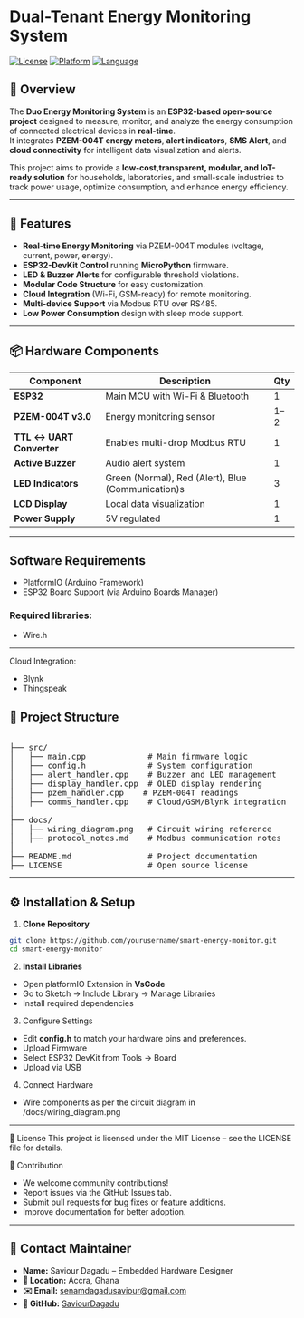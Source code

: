 # Dual-Tenant Energy Monitoring System

[![License](https://img.shields.io/badge/license-MIT-blue.svg)](LICENSE)
[![Platform](https://img.shields.io/badge/platform-PlatformIO-orange.svg)](#)
[![Language](https://img.shields.io/badge/language-C/C++-green.svg)](#)

## 📌 Overview
The **Duo Energy Monitoring System** is an **ESP32-based open-source project** designed to measure, monitor, and analyze the energy consumption of connected electrical devices in **real-time**.  
It integrates **PZEM-004T energy meters**, **alert indicators**, **SMS Alert**, and **cloud connectivity** for intelligent data visualization and alerts.

This project aims to provide a **low-cost,transparent, modular, and IoT-ready solution** for households, laboratories, and small-scale industries to track power usage, optimize consumption, and enhance energy efficiency.

---

## 🎯 Features
- **Real-time Energy Monitoring** via PZEM-004T modules (voltage, current, power, energy).
- **ESP32-DevKit Control** running **MicroPython** firmware.
- **LED & Buzzer Alerts** for configurable threshold violations.
- **Modular Code Structure** for easy customization.
- **Cloud Integration** (Wi-Fi, GSM-ready) for remote monitoring.
- **Multi-device Support** via Modbus RTU over RS485.
- **Low Power Consumption** design with sleep mode support.

---

## 📦 Hardware Components
| Component                   | Description                     | Qty |
|-----------------------------|---------------------------------|-----|
| **ESP32**                   | Main MCU with Wi-Fi & Bluetooth | 1   |
| **PZEM-004T v3.0**          | Energy monitoring sensor        | 1–2 |
| **TTL ↔ UART Converter**    | Enables multi-drop Modbus RTU   | 1   |
| **Active Buzzer**           | Audio alert system              | 1   |
| **LED Indicators**          | Green (Normal), Red (Alert), Blue (Communication)s               | 3   |
| **LCD Display**             | Local data visualization        | 1   |
| **Power Supply**            | 5V regulated                    | 1   |

---
## Software Requirements

- PlatformIO (Arduino Framework)
- ESP32 Board Support (via Arduino Boards Manager)

### Required libraries:
  - Wire.h

 ---   

Cloud Integration:
- Blynk
- Thingspeak

## 📂 Project Structure
<pre> 
├── src/
│   ├── main.cpp             # Main firmware logic
│   ├── config.h             # System configuration
│   ├── alert_handler.cpp    # Buzzer and LED management
│   ├── display_handler.cpp  # OLED display rendering
│   ├── pzem_handler.cpp    # PZEM-004T readings
│   ├── comms_handler.cpp    # Cloud/GSM/Blynk integration
│
├── docs/
│   ├── wiring_diagram.png   # Circuit wiring reference
│   ├── protocol_notes.md    # Modbus communication notes
│
├── README.md                # Project documentation
├── LICENSE                  # Open source license
</pre>


---

## ⚙️ Installation & Setup
1. **Clone Repository**
  ```bash
  git clone https://github.com/yourusername/smart-energy-monitor.git
  cd smart-energy-monitor
  ```

2. **Install Libraries**
  - Open platformIO Extension in **VsCode** 
  - Go to Sketch → Include Library → Manage Libraries
  - Install required dependencies

3. Configure Settings
  - Edit **config.h** to match your hardware pins and preferences.
  - Upload Firmware
  - Select ESP32 DevKit from Tools → Board
  - Upload via USB

4. Connect Hardware
  - Wire components as per the circuit diagram in /docs/wiring_diagram.png
---

📜 License
This project is licensed under the MIT License – see the LICENSE file for details.

🤝 Contribution
  - We welcome community contributions!
  - Report issues via the GitHub Issues tab.
  - Submit pull requests for bug fixes or feature additions.
  - Improve documentation for better adoption.

---
## 📧 Contact Maintainer

- **Name:** Saviour Dagadu – Embedded Hardware Designer  
- **📍 Location:** Accra, Ghana  
- **✉️ Email:** [senamdagadusaviour@gmail.com](mailto:senamdagadusaviour@gmail.com)  
- **🔗 GitHub:** [SaviourDagadu](https://github.com/SaviourDagadu)



